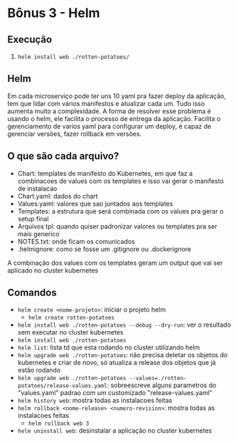 # Bônus 3 - Helm

## Execução

1. `helm install web ./rotten-potatoes/`

## Helm

Em cada microserviço pode ter uns 10 yaml pra fazer deploy da aplicação, tem que lidar com vários manifestos e atualizar cada um. Tudo isso aumenta muito a complexidade. A forma de resolver esse problema é usando o helm, ele facilita o processo de entrega da aplicação. Facilita o gerenciamento de varios yaml para configurar um deploy, é capaz de gerenciar versões, fazer rollback em versões.

## O que são cada arquivo?

- Chart: templates de manifesto do Kubernetes, em que faz a combinacoes de values com os templates e isso vai gerar o manifesto de instalacao
- Chart.yaml: dados do chart
- Values.yaml: valores que sao juntados aos templates
- Templates: a estrutura que será combinada com os values pra gerar o setup final
- Arquivos tpl: quando quiser padronizar valores ou templates pra ser mais generico
- NOTES.txt: onde ficam os comunicados
- .helmignore: como se fosse um .gitignore ou .dockerignore

A combinação dos values com os templates geram um output que vai ser aplicado no cluster kubernetes

## Comandos

- `helm create <nome-projeto>`: iniciar o projeto helm
   - `helm create rotten-potatoes`
- `helm install web ./rotten-potatoes --debug --dry-run`: ver o resultado sem executar no cluster kubernetes
- `helm install web ./rotten-potatoes`
- `helm list`: lista td que esta rodando no cluster utilizando helm
- `helm upgrade web ./rotten-potatoes`: não precisa deletar os objetos do kubernetes e criar de novo, só atualiza a release dos objetos que já estão rodando
- `helm upgrade web ./rotten-potatoes --values=./rotten-potatoes/release-values.yaml`: sobreescreve alguns parametros do "values.yaml" padrao com um customizado "release-values.yaml"
- `helm history web`: mostra todas as instalacoes feitas
- `helm rollback <nome-release> <numero-revision>`: mostra todas as instalacoes feitas
   - `helm rollback web 3`
- `helm uninstall web`: desinstalar a aplicação no cluster kubernetes
